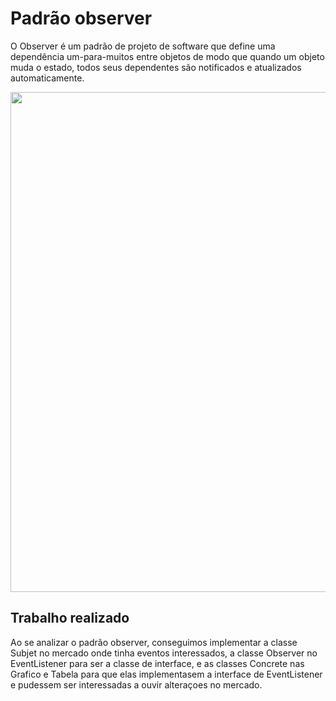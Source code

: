 <h1> Padrão observer</h1>
    <div>
    <p>O Observer é um padrão de projeto de software que define uma dependência um-para-muitos entre objetos de modo que quando um objeto muda o estado, todos seus dependentes são notificados e atualizados automaticamente.</p>
</div>

<div>
    <img src= "https://upload.wikimedia.org/wikipedia/commons/thumb/8/8d/Observer.svg/1200px-Observer.svg.png" width = "800">
</div>

<div>
<h2> Trabalho realizado </h2>
    <p> Ao se analizar o padrão observer, conseguimos implementar a classe Subjet no mercado onde tinha eventos interessados, a classe Observer no EventListener para ser a classe de interface, e as classes Concrete nas Grafico e Tabela para que elas implementasem a interface de EventListener e pudessem ser interessadas a ouvir alteraçoes no mercado. </p>
</div>


